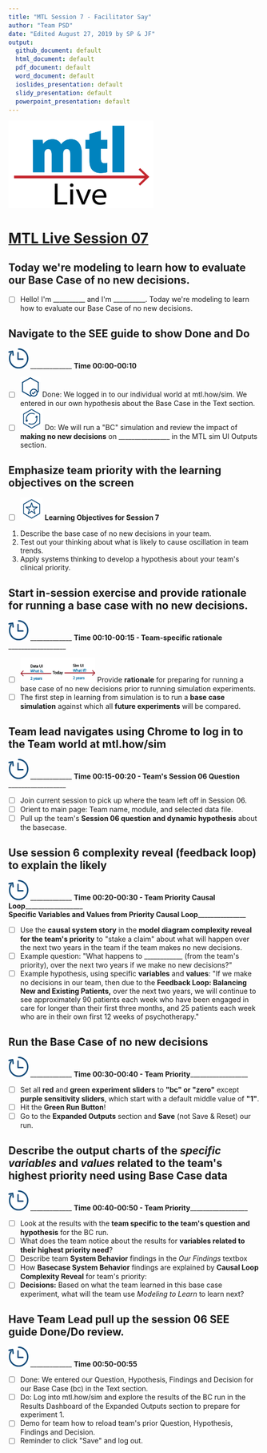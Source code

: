 ```yaml
---
title: "MTL Session 7 - Facilitator Say"
author: "Team PSD"
date: "Edited August 27, 2019 by SP & JF"
output: 
  github_document: default
  html_document: default
  pdf_document: default
  word_document: default
  ioslides_presentation: default
  slidy_presentation: default
  powerpoint_presentation: default
---
```


<img src = "https://github.com/lzim/teampsd/blob/master/resources/logos/mtl_live_sq_sm.png"
     height = "175" width = "290">  

# [MTL Live Session 07](https://github.com/lzim/teampsd/blob/master/mtl_facilitate_workgroup/mtl_live_guide/mtl_live_session06_see.Rmd "MTL Live Session 06")

## Today we're modeling to learn how to evaluate our Base Case of no new decisions.
- [ ]  Hello! I'm __________ and I'm __________. Today we're modeling to learn how to evaluate our Base Case of no new decisions.

## Navigate to the SEE guide to show Done and Do
<img src = "https://github.com/lzim/teampsd/blob/master/resources/icons/timestamp.png" height = "40" width = "40" style ="display: inline-block"/> _____________ **Time 00:00-00:10** 
- [ ] <img src = "https://github.com/lzim/teampsd/blob/master/resources/icons/done.png" height = "40" width = "40">  Done: We logged in to our individual world at mtl.how/sim. We entered in our own hypothesis about the Base Case in the Text section.
- [ ] <img src = "https://github.com/lzim/teampsd/blob/master/resources/icons/do.png" height = "45" width = "45"> Do: We will run a "BC" simulation and review the impact of **making no new decisions** on ________________ in the MTL sim UI Outputs section.

## Emphasize team priority with the learning objectives on the screen 
- [ ] <img src = "https://github.com/lzim/teampsd/blob/master/resources/icons/learning_objectives.png" height = "45" width = "45"> **Learning Objectives for Session 7**
1. Describe the base case of no new decisions in your team. 
2. Test out your thinking about what is likely to cause oscillation in team trends. 
3. Apply systems thinking to develop a hypothesis about your team's clinical priority. 

## Start in-session exercise and provide rationale for running a base case with no new decisions. 
<img src = "https://github.com/lzim/teampsd/blob/master/resources/icons/timestamp.png" height = "40" width = "40" style ="display: inline-block"/> _____________ **Time 00:10-00:15 - Team-specific rationale** __________________
- [ ] <img src = "https://raw.githubusercontent.com/lzim/teampsd/master/resources/illustrations/data_ui_sim_ui.png" height = "50" width = "150"> Provide **rationale** for preparing for running a base case of no new decisions prior to running simulation experiments.
- [ ] The first step in learning from simulation is to run a **base case simulation** against which all **future experiments** will be compared.   

## Team lead navigates using Chrome to log in to the Team world at **mtl.how/sim**
<img src = "https://github.com/lzim/teampsd/blob/master/resources/icons/timestamp.png" height = "40" width = "40" style ="display: inline-block"/> _____________ **Time 00:15-00:20 - Team's Session 06 Question** __________________
- [ ] Join current session to pick up where the team left off in Session 06.
- [ ] Orient to main page: Team name, module, and selected data file.
- [ ] Pull up the team's **Session 06 question and dynamic hypothesis** about the basecase.

## Use session 6 complexity reveal (feedback loop) to explain the likely 
<img src = "https://github.com/lzim/teampsd/blob/master/resources/icons/timestamp.png" height = "40" width = "40" style ="display: inline-block"/> _____________ **Time 00:20-00:30 - Team Priority Causal Loop**__________________   
**Specific Variables and Values from Priority Causal Loop**_______________
- [ ] Use the **causal system story** in the **model diagram complexity reveal for the team's priority** to "stake a claim" about what will happen over the next two years in the team if the team makes no new decisions. 
- [ ] Example question: "What happens to ____________ (from the team's priority), over the next two years if we make no new decisions?"
- [ ] Example hypothesis, using specific **variables** and **values**: "If we make no decisions in our team, then due to the **Feedback Loop: Balancing New and Existing Patients,** over the next two years, we will continue to see approximately 90 patients each week who have been engaged in care for longer than their first three months, and 25 patients each week who are in their own first 12 weeks of psychotherapy." 

## Run the Base Case of no new decisions
<img src = "https://github.com/lzim/teampsd/blob/master/resources/icons/timestamp.png" height = "40" width = "40" style ="display: inline-block"/> _____________ **Time 00:30-00:40  - Team Priority**__________________
- [ ] Set all **red** and **green** **experiment sliders** to **"bc" or "zero"** except **purple sensitivity sliders**, which start with a default middle value of **"1"**.
- [ ] Hit the **Green Run Button**!
- [ ] Go to the **Expanded Outputs** section and **Save** (not Save & Reset) our run. 

## Describe the output charts of the _specific variables_ and _values_ related to the team's highest priority need using Base Case data
<img src = "https://github.com/lzim/teampsd/blob/master/resources/icons/timestamp.png" height = "40" width = "40" style ="display: inline-block"/> _____________ **Time 00:40-00:50 - Team Priority**__________________
- [ ] Look at the results with the **team specific to the team's question and hypothesis** for the BC run.
- [ ] What does the team notice about the results for **variables related to their highest priority need**? 
- [ ] Describe team **System Behavior** findings in the *Our Findings* textbox 
- [ ] How **Basecase System Behavior** findings are explained by **Causal Loop Complexity Reveal** for team's priority:
- [ ] **Decisions:** Based on what the team learned in this base case experiment, what will the team use _Modeling to Learn_ to learn next?

## Have Team Lead pull up the session 06 SEE guide Done/Do review.
<img src = "https://github.com/lzim/teampsd/blob/master/resources/icons/timestamp.png" height = "40" width = "40" style ="display: inline-block"/> _____________ **Time 00:50-00:55**  
- [ ] Done: We entered our Question, Hypothesis, Findings and Decision for our Base Case (bc) in the Text section.
- [ ] Do: Log into mtl.how/sim and explore the results of the BC run in the Results Dashboard of the Expanded Outputs section to prepare for experiment 1. 
- [ ] Demo for team how to reload team's prior Question, Hypothesis, Findings and Decision. 
- [ ] Reminder to click "Save" and log out. 
